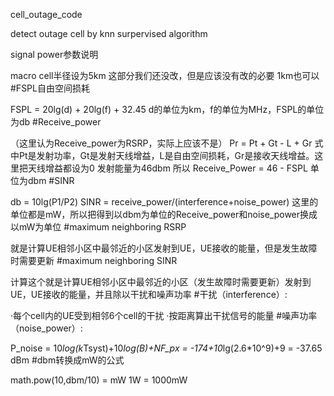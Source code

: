 cell_outage_code

detect outage cell by knn surpervised algorithm

signal power参数说明

macro cell半径设为5km 这部分我们还没改，但是应该没有改的必要 1km也可以
#FSPL自由空间损耗

FSPL = 20lg(d) + 20lg(f) + 32.45
d的单位为km，f的单位为MHz，FSPL的单位为db
#Receive_power

（这里认为Receive_power为RSRP，实际上应该不是）
Pr = Pt + Gt - L + Gr
式中Pt是发射功率，Gt是发射天线增益，L是自由空间损耗，Gr是接收天线增益。这里把天线增益都设为0
发射能量为46dbm 所以 Receive_Power = 46 - FSPL 单位为dbm
#SINR

db = 10lg(P1/P2)
SINR = receive_power/(interference+noise_power)
这里的单位都是mW，所以把得到以dbm为单位的Receive_power和noise_power换成以mW为单位
#maximum neighboring RSRP

就是计算UE相邻小区中最邻近的小区发射到UE，UE接收的能量，但是发生故障时需要更新
#maximum neighboring SINR

计算这个就是计算UE相邻小区中最邻近的小区（发生故障时需要更新）发射到UE，UE接收的能量，并且除以干扰和噪声功率
#干扰（interference）:

·每个cell内的UE受到相邻6个cell的干扰
·按距离算出干扰信号的能量
#噪声功率（noise_power）:

 P_noise = 10*log(k*Tsyst)+10*log(B)+NF_px
        = -174+10*lg(2.6*10^9)+9
        = -37.65 dBm
#dbm转换成mW的公式

math.pow(10,dbm/10) = mW
1W = 1000mW
